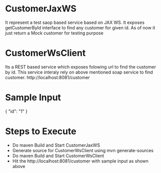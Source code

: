 # CustomerJaxWS
It represent a  test saop based service based on JAX WS. It exposes getCustomerById interface to find any customer for given id. As of now it just return a Mock customer for testing purpose

# CustomerWsClient
Its a REST based service which exposes folowing url to find the customer by id. This service interaly rely on above mentioned soap service to find customer.
http://localhost:8081/customer
# Sample Input 
{
 "id": "1" 
}

# Steps to Execute
- Do maven Build and Start CustomerJaxWS
- Generate source for CustomerWsClient using mvn generate-sources
- Do maven Build and Start CustomerWsClient
- Hit the http://localhost:8081/customer with sample input as shown above
